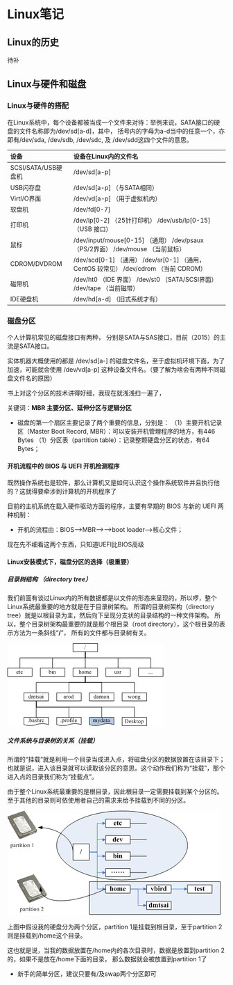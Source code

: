 # Linux笔记

## Linux的历史

待补

## Linux与硬件和磁盘

### Linux与硬件的搭配

在Linux系统中，每个设备都被当成一个文件来对待：举例来说，SATA接口的硬盘的文件名称即为/dev/sd[a-d]，其中， 括号内的字母为a-d当中的任意一个，亦即有/dev/sda, /dev/sdb, /dev/sdc, 及 /dev/sdd这四个文件的意思。

| 设备                | 设备在Linux内的文件名                                        |
| :------------------ | :----------------------------------------------------------- |
| SCSI/SATA/USB硬盘机 | /dev/sd[a-p]                                                 |
| USB闪存盘           | /dev/sd[a-p] （与SATA相同）                                  |
| VirtI/O界面         | /dev/vd[a-p] （用于虚拟机内）                                |
| 软盘机              | /dev/fd[0-7]                                                 |
| 打印机              | /dev/lp[0-2] （25针打印机） /dev/usb/lp[0-15] （USB 接口）   |
| 鼠标                | /dev/input/mouse[0-15] （通用） /dev/psaux （PS/2界面） /dev/mouse （当前鼠标） |
| CDROM/DVDROM        | /dev/scd[0-1] （通用） /dev/sr[0-1] （通用，CentOS 较常见） /dev/cdrom （当前 CDROM） |
| 磁带机              | /dev/ht0 （IDE 界面） /dev/st0 （SATA/SCSI界面） /dev/tape （当前磁带） |
| IDE硬盘机           | /dev/hd[a-d] （旧式系统才有）                                |

### 磁盘分区

个人计算机常见的磁盘接口有两种， 分别是SATA与SAS接口，目前（2015）的主流是SATA接口。

实体机器大概使用的都是 /dev/sd[a-] 的磁盘文件名，至于虚拟机环境下面，为了加速，可能就会使用 /dev/vd[a-p] 这种设备文件名。（要了解为啥会有两种不同磁盘文件名的原因）

书上对这个分区的技术讲得好细，我现在就浅浅扫一遍了，

关键词：**MBR 主要分区、延伸分区与逻辑分区**

- 磁盘的第一个扇区主要记录了两个重要的信息，分别是： （1）主要开机记录区（Master Boot Record, MBR）：可以安装开机管理程序的地方，有446 Bytes （1）分区表（partition table）：记录整颗硬盘分区的状态，有64 Bytes；

#### 开机流程中的 BIOS 与 UEFI 开机检测程序

既然操作系统也是软件，那么计算机又是如何认识这个操作系统软件并且执行他的？这就得要牵涉到计算机的开机程序了

目前的主机系统在载入硬件驱动方面的程序，主要有早期的 BIOS 与新的 UEFI 两种机制：

- 开机的流程由：BIOS—>MBR—>—>boot loader—>核心文件；

现在先不细看这两个东西，只知道UEFI比BIOS高级

#### Linux安装模式下，磁盘分区的选择（极重要）

##### 目录树结构 （directory tree）

我们前面有谈过Linux内的所有数据都是以文件的形态来呈现的，所以啰，整个Linux系统最重要的地方就是在于目录树架构。 所谓的目录树架构（directory tree）就是以根目录为主，然后向下呈现分支状的目录结构的一种文件架构。 所以，整个目录树架构最重要的就是那个根目录（root directory），这个根目录的表示方法为一条斜线“**/**”， 所有的文件都与目录树有关。

![img](Linux.assets/96520b131b6233e693db88da3549ee9d.gif)

##### 文件系统与目录树的关系（挂载）

所谓的“挂载”就是利用一个目录当成进入点，将磁盘分区的数据放置在该目录下； 也就是说，进入该目录就可以读取该分区的意思。这个动作我们称为“挂载”，那个进入点的目录我们称为“挂载点”。

由于整个Linux系统最重要的是根目录，因此根目录一定需要挂载到某个分区的。 至于其他的目录则可依使用者自己的需求来给予挂载到不同的分区。

![目录树与分区之间的相关性](Linux.assets/faa0fee4526ada1c8568b0eefa9a7e6d.png)

上图中假设我的硬盘分为两个分区，partition 1是挂载到根目录，至于partition 2则是挂载到/home这个目录。

这也就是说，当我的数据放置在/home内的各次目录时，数据是放置到partition 2的，如果不是放在/home下面的目录， 那么数据就会被放置到partition 1了

- 新手的简单分区，建议只要有/及swap两个分区即可